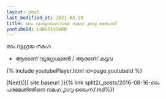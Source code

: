 ```yaml
---
layout: post
last_modified_at: 2021-03-29
title: ഓം വായുവാഹനായ നമഹ ൧൦൮ ടൈംസ്
youtubeId: LdOu61vSeKQ
---
```

 
 
 ഓം വ്യഗ്രയ നമഹ 
 
 -  ആരാണ് വ്യഗ്രേശ്വരൻ / ആരാണ് കടുവ 
 
  
 
  
 
 
 
 
 
 


{% include youtubePlayer.html id=page.youtubeId %}
 
[Next]({{ site.baseurl }}{% link  split2/_posts/2016-08-16-ഓം പരമേശ്ത്തിനെ നമഹ ൧൦൮ ടൈംസ്.md%})
 
